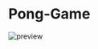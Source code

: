 # Pong-Game
![preview](https://github.com/NahundaBekele/Pong-Game/assets/138674654/2d197d15-2d1e-4a4d-8783-87620ff80855)
